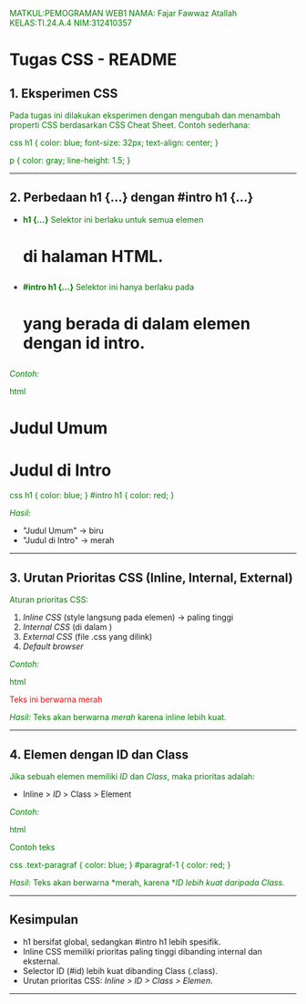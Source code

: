 MATKUL:PEMOGRAMAN WEB1
NAMA: Fajar Fawwaz Atallah
KELAS:TI.24.A.4
NIM:312410357

# Tugas CSS - README

## 1. Eksperimen CSS

Pada tugas ini dilakukan eksperimen dengan mengubah dan menambah properti CSS berdasarkan CSS Cheat Sheet.
Contoh sederhana:

css
h1 {
  color: blue;
  font-size: 32px;
  text-align: center;
}

p {
  color: gray;
  line-height: 1.5;
}


---

## 2. Perbedaan h1 {...} dengan #intro h1 {...}

* **h1 {...}**
  Selektor ini berlaku untuk semua elemen <h1> di halaman HTML.

* **#intro h1 {...}**
  Selektor ini hanya berlaku pada <h1> yang berada **di dalam elemen dengan id intro**.

*Contoh:*

html
<h1>Judul Umum</h1>
<div id="intro">
  <h1>Judul di Intro</h1>
</div>


css
h1 {
  color: blue;
}
#intro h1 {
  color: red;
}


*Hasil:*

* "Judul Umum" → biru
* "Judul di Intro" → merah

---

## 3. Urutan Prioritas CSS (Inline, Internal, External)

Aturan prioritas CSS:

1. *Inline CSS* (style langsung pada elemen) → paling tinggi
2. *Internal CSS* (di <style>...</style> dalam <head>)
3. *External CSS* (file .css yang dilink)
4. *Default browser*

*Contoh:*

html
<head>
  <link rel="stylesheet" href="style.css"> <!-- External -->
  <style>
    p { color: green; } <!-- Internal -->
  </style>
</head>
<body>
  <p style="color: red;">Teks ini berwarna merah</p> <!-- Inline -->
</body>


*Hasil:*
Teks akan berwarna *merah* karena inline lebih kuat.

---

## 4. Elemen dengan ID dan Class

Jika sebuah elemen memiliki *ID* dan *Class*, maka prioritas adalah:

* Inline > *ID* > Class > Element

*Contoh:*

html
<p id="paragraf-1" class="text-paragraf">Contoh teks</p>


css
.text-paragraf {
  color: blue;
}
#paragraf-1 {
  color: red;
}


*Hasil:*
Teks akan berwarna *merah, karena **ID lebih kuat daripada Class*.

---

## Kesimpulan

* h1 bersifat global, sedangkan #intro h1 lebih spesifik.
* Inline CSS memiliki prioritas paling tinggi dibanding internal dan eksternal.
* Selector ID (#id) lebih kuat dibanding Class (.class).
* Urutan prioritas CSS: *Inline > ID > Class > Elemen*.

---

